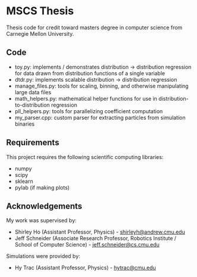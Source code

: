 MSCS Thesis
===========

Thesis code for credit toward masters degree in computer science from Carnegie Mellon University. 

Code
----

*	toy.py: implements / demonstrates distribution -> distribution regression for 
	data drawn from distribution functions of a single variable
*	dtdr.py: implements scalable distribution -> distribution regression
*	manage_files.py: tools for scaling, binning, and otherwise manipulating large
	data files
* 	math_helpers.py: mathematical helper functions for use in distribution-to-distribution regression
*	pll_helpers.py: tools for parallelizing coefficient computation
*	my_parser.cpp: custom parser for extracting particles from simulation binaries

Requirements
-----------

This project requires the following scientific computing libraries:

* numpy
* scipy
* sklearn
* pylab (if making plots)
 

Acknowledgements
----------------

My work was supervised by:

*  Shirley Ho (Assistant Professor, Physics) - shirleyh@andrew.cmu.edu
*  Jeff Schneider (Associate Research Professor, Robotics Institute / School of Computer Science) - jeff.schneider@cs.cmu.edu

Simulations were provided by:

*  Hy Trac (Assistant Professor, Physics) - hytrac@cmu.edu

